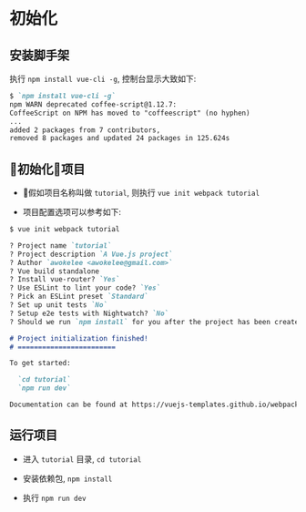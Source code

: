 # 初始化

## 安装脚手架

执行 `npm install vue-cli -g`, 控制台显示大致如下:

```md
$ `npm install vue-cli -g`
npm WARN deprecated coffee-script@1.12.7:
CoffeeScript on NPM has moved to "coffeescript" (no hyphen)
...
added 2 packages from 7 contributors,
removed 8 packages and updated 24 packages in 125.624s
```

## 初始化项目

- 假如项目名称叫做 `tutorial`, 则执行 `vue init webpack tutorial`

- 项目配置选项可以参考如下:

```md
$ vue init webpack tutorial

? Project name `tutorial`
? Project description `A Vue.js project`
? Author `awokelee <awokelee@gmail.com>`
? Vue build standalone
? Install vue-router? `Yes`
? Use ESLint to lint your code? `Yes`
? Pick an ESLint preset `Standard`
? Set up unit tests `No`
? Setup e2e tests with Nightwatch? `No`
? Should we run `npm install` for you after the project has been created? 

# Project initialization finished!
# ========================

To get started:

  `cd tutorial`
  `npm run dev`

Documentation can be found at https://vuejs-templates.github.io/webpack
```

## 运行项目

- 进入 `tutorial` 目录, `cd tutorial`

- 安装依赖包, `npm install`

- 执行 `npm run dev`